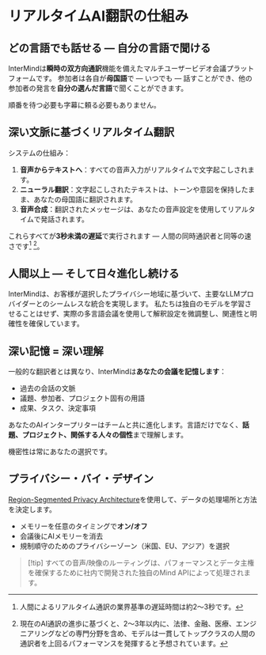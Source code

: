 # リアルタイムAI翻訳の仕組み

## どの言語でも話せる — 自分の言語で聞ける

InterMindは**瞬時の双方向通訳**機能を備えたマルチユーザービデオ会議プラットフォームです。
参加者は各自が**母国語**で — いつでも — 話すことができ、他の参加者の発言を**自分の選んだ言語**で聞くことができます。

順番を待つ必要も字幕に頼る必要もありません。

## 深い文脈に基づくリアルタイム翻訳

システムの仕組み：

1. **音声からテキストへ**：すべての音声入力がリアルタイムで文字起こしされます。
2. **ニューラル翻訳**：文字起こしされたテキストは、トーンや意図を保持したまま、あなたの母国語に翻訳されます。
3. **音声合成**：翻訳されたメッセージは、あなたの音声設定を使用してリアルタイムで発話されます。

これらすべてが**3秒未満の遅延**で実行されます — 人間の同時通訳者と同等の速さです[^1] [^2]。

[^1]: 人間によるリアルタイム通訳の業界基準の遅延時間は約2〜3秒です。

[^2]: 現在のAI通訳の進歩に基づくと、2〜3年以内に、法律、金融、医療、エンジニアリングなどの専門分野を含め、モデルは一貫してトップクラスの人間の通訳者を上回るパフォーマンスを発揮すると予想されています。

## 人間以上 — そして日々進化し続ける

InterMindは、お客様が選択したプライバシー地域に基づいて、主要なLLMプロバイダーとのシームレスな統合を実現します。
私たちは独自のモデルを学習させることはせず、実際の多言語会議を使用して解釈設定を微調整し、関連性と明確性を確保しています。

## 深い記憶 = 深い理解

一般的な翻訳者とは異なり、InterMindは**あなたの会議を記憶します**：

- 過去の会話の文脈
- 議題、参加者、プロジェクト固有の用語
- 成果、タスク、決定事項

あなたのAIインタープリターはチームと共に進化します。言語だけでなく、**話題、プロジェクト、関係する人々の個性**まで理解します。

機密性は常にあなたの選択です。

## プライバシー・バイ・デザイン

[Region-Segmented Privacy Architecture](privacy-architecture)を使用して、データの処理場所と方法を決定します。

- メモリーを任意のタイミングで**オン/オフ**
- 会議後にAIメモリーを消去
- 規制順守のためのプライバシーゾーン（米国、EU、アジア）を選択

> [!tip] すべての音声/映像のルーティングは、パフォーマンスとデータ主権を確保するために社内で開発された独自のMind APIによって処理されます。